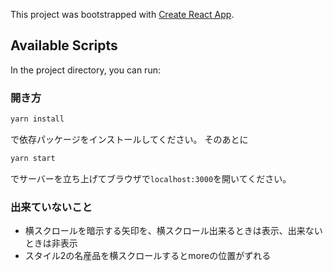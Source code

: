 This project was bootstrapped with [Create React App](https://github.com/facebook/create-react-app).

## Available Scripts

In the project directory, you can run:

### 開き方

```sh
yarn install
```
で依存パッケージをインストールしてください。
そのあとに

```sh
yarn start
```
でサーバーを立ち上げてブラウザで`localhost:3000`を開いてください。

### 出来ていないこと
- 横スクロールを暗示する矢印を、横スクロール出来るときは表示、出来ないときは非表示
- スタイル2の名産品を横スクロールするとmoreの位置がずれる
